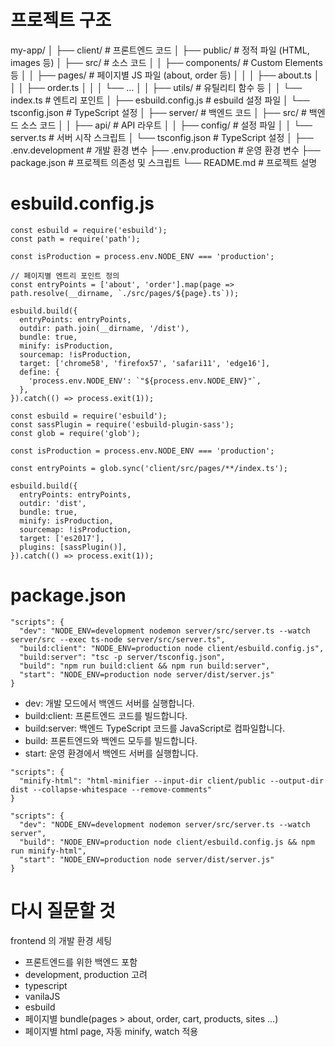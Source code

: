 # 프로젝트 구조

my-app/
│
├── client/ # 프론트엔드 코드
│ ├── public/ # 정적 파일 (HTML, images 등)
│ ├── src/ # 소스 코드
│ │ ├── components/ # Custom Elements 등
│ │ ├── pages/ # 페이지별 JS 파일 (about, order 등)
│ │ │ ├── about.ts
│ │ │ ├── order.ts
│ │ │ └── ...
│ │ ├── utils/ # 유틸리티 함수 등
│ │ └── index.ts # 엔트리 포인트
│ ├── esbuild.config.js # esbuild 설정 파일
│ └── tsconfig.json # TypeScript 설정
│
├── server/ # 백엔드 코드
│ ├── src/ # 백엔드 소스 코드
│ │ ├── api/ # API 라우트
│ │ ├── config/ # 설정 파일
│ │ └── server.ts # 서버 시작 스크립트
│ └── tsconfig.json # TypeScript 설정
│
├── .env.development # 개발 환경 변수
├── .env.production # 운영 환경 변수
├── package.json # 프로젝트 의존성 및 스크립트
└── README.md # 프로젝트 설명

# esbuild.config.js

```
const esbuild = require('esbuild');
const path = require('path');

const isProduction = process.env.NODE_ENV === 'production';

// 페이지별 엔트리 포인트 정의
const entryPoints = ['about', 'order'].map(page => path.resolve(__dirname, `./src/pages/${page}.ts`));

esbuild.build({
  entryPoints: entryPoints,
  outdir: path.join(__dirname, '/dist'),
  bundle: true,
  minify: isProduction,
  sourcemap: !isProduction,
  target: ['chrome58', 'firefox57', 'safari11', 'edge16'],
  define: {
    'process.env.NODE_ENV': `"${process.env.NODE_ENV}"`,
  },
}).catch(() => process.exit(1));

```

```
const esbuild = require('esbuild');
const sassPlugin = require('esbuild-plugin-sass');
const glob = require('glob');

const isProduction = process.env.NODE_ENV === 'production';

const entryPoints = glob.sync('client/src/pages/**/index.ts');

esbuild.build({
  entryPoints: entryPoints,
  outdir: 'dist',
  bundle: true,
  minify: isProduction,
  sourcemap: !isProduction,
  target: ['es2017'],
  plugins: [sassPlugin()],
}).catch(() => process.exit(1));

```

# package.json

```
"scripts": {
  "dev": "NODE_ENV=development nodemon server/src/server.ts --watch server/src --exec ts-node server/src/server.ts",
  "build:client": "NODE_ENV=production node client/esbuild.config.js",
  "build:server": "tsc -p server/tsconfig.json",
  "build": "npm run build:client && npm run build:server",
  "start": "NODE_ENV=production node server/dist/server.js"
}

```

-   dev: 개발 모드에서 백엔드 서버를 실행합니다.
-   build:client: 프론트엔드 코드를 빌드합니다.
-   build:server: 백엔드 TypeScript 코드를 JavaScript로 컴파일합니다.
-   build: 프론트엔드와 백엔드 모두를 빌드합니다.
-   start: 운영 환경에서 백엔드 서버를 실행합니다.

```
"scripts": {
  "minify-html": "html-minifier --input-dir client/public --output-dir dist --collapse-whitespace --remove-comments"
}

```

```
"scripts": {
  "dev": "NODE_ENV=development nodemon server/src/server.ts --watch server",
  "build": "NODE_ENV=production node client/esbuild.config.js && npm run minify-html",
  "start": "NODE_ENV=production node server/dist/server.js"
}

```

# 다시 질문할 것

frontend 의 개발 환경 세팅

-   프론트엔드를 위한 백엔드 포함
-   development, production 고려
-   typescript
-   vanilaJS
-   esbuild
-   페이지별 bundle(pages > about, order, cart, products, sites ...)
-   페이지별 html page, 자동 minify, watch 적용
